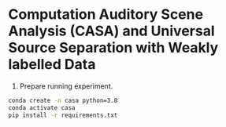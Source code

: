 # Computation Auditory Scene Analysis (CASA) and Universal Source Separation with Weakly labelled Data


1. Prepare running experiment.

```bash
conda create -n casa python=3.8
conda activate casa
pip install -r requirements.txt
```

